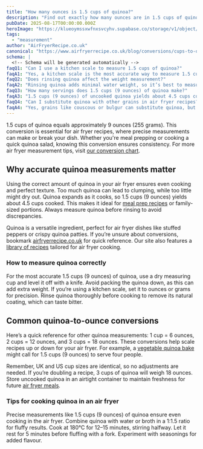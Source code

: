 ```yaml
---
title: "How many ounces is 1.5 cups of quinoa?"
description: "Find out exactly how many ounces are in 1.5 cups of quinoa for perfect air fryer meals every time. Easy conversion guide inside!"
pubDate: 2025-08-17T00:00:00.000Z
heroImage: "https://klueoymssxwfnxsvcyhv.supabase.co/storage/v1/object/public/Shmucket/how-many-ounces-is-1-5-cups-of-quinoa.webp"
tags:
  - "measurement"
author: "AirFryerRecipe.co.uk"
canonical: "https://www.airfryerrecipe.co.uk/blog/conversions/cups-to-ounces/how-many-ounces-is-1-5-cups-of-quinoa"
schema: |
  <!-- Schema will be generated automatically -->
faqQ1: "Can I use a kitchen scale to measure 1.5 cups of quinoa?"
faqA1: "Yes, a kitchen scale is the most accurate way to measure 1.5 cups of quinoa, which equals 9 ounces (255 grams). Simply place your bowl on the scale, tare it to zero, and add quinoa until you reach the desired weight. This method eliminates guesswork and ensures perfect results every time."
faqQ2: "Does rinsing quinoa affect the weight measurement?"
faqA2: "Rinsing quinoa adds minimal water weight, so it’s best to measure 1.5 cups (9 ounces) before rinsing. The rinsing process removes saponins, which can cause bitterness, but won’t significantly alter the dry weight. After rinsing, drain thoroughly to avoid excess moisture in your air fryer recipes."
faqQ3: "How many servings does 1.5 cups (9 ounces) of quinoa make?"
faqA3: "1.5 cups (9 ounces) of uncooked quinoa yields about 4.5 cups cooked, serving 4–6 people depending on the recipe. It’s ideal for meal prep or family dinners. For smaller portions, halve the measurement to 0.75 cups (4.5 ounces)."
faqQ4: "Can I substitute quinoa with other grains in air fryer recipes?"
faqA4: "Yes, grains like couscous or bulgur can substitute quinoa, but adjust measurements as their weights vary. For example, 1.5 cups of couscous weighs about 7.5 ounces. Always check cooking times, as different grains may require adjustments in the air fryer."
---
```

<p>1.5 cups of quinoa equals approximately 9 ounces (255 grams). This conversion is essential for air fryer recipes, where precise measurements can make or break your dish. Whether you're meal prepping or cooking a quick quinoa salad, knowing this conversion ensures consistency. For more air fryer measurement tips, visit <a href=https://www.airfryerrecipe.co.uk/air-fryer-conversion-chart>our conversion chart</a>.</p>

<h2>Why accurate quinoa measurements matter</h2>  
<p>Using the correct amount of quinoa in your air fryer ensures even cooking and perfect texture. Too much quinoa can lead to clumping, while too little might dry out. Quinoa expands as it cooks, so 1.5 cups (9 ounces) yields about 4.5 cups cooked. This makes it ideal for <a href=https://www.airfryerrecipe.co.uk/recipe-category/meal-prep>meal prep recipes</a> or family-sized portions. Always measure quinoa before rinsing to avoid discrepancies.</p>  

<p>Quinoa is a versatile ingredient, perfect for air fryer dishes like stuffed peppers or crispy quinoa patties. If you’re unsure about conversions, bookmark <a href=https://www.airfryerrecipe.co.uk>airfryerrecipe.co.uk</a> for quick reference. Our site also features a <a href=https://www.airfryerrecipe.co.uk/recipes>library of recipes</a> tailored for air fryer cooking.</p>  

<h3>How to measure quinoa correctly</h3>  
<p>For the most accurate 1.5 cups (9 ounces) of quinoa, use a dry measuring cup and level it off with a knife. Avoid packing the quinoa down, as this can add extra weight. If you’re using a kitchen scale, set it to ounces or grams for precision. Rinse quinoa thoroughly before cooking to remove its natural coating, which can taste bitter.</p>  

<h2>Common quinoa-to-ounce conversions</h2>  
<p>Here’s a quick reference for other quinoa measurements: 1 cup = 6 ounces, 2 cups = 12 ounces, and 3 cups = 18 ounces. These conversions help scale recipes up or down for your air fryer. For example, a <a href=https://www.airfryerrecipe.co.uk/recipe-category/vegetables>vegetable quinoa bake</a> might call for 1.5 cups (9 ounces) to serve four people.</p>  

<p>Remember, UK and US cup sizes are identical, so no adjustments are needed. If you’re doubling a recipe, 3 cups of quinoa will weigh 18 ounces. Store uncooked quinoa in an airtight container to maintain freshness for future <a href=https://www.airfryerrecipe.co.uk/air-fryer-cleaner>air fryer meals</a>.</p>  

<h3>Tips for cooking quinoa in an air fryer</h3>  
<p>Precise measurements like 1.5 cups (9 ounces) of quinoa ensure even cooking in the air fryer. Combine quinoa with water or broth in a 1:1.5 ratio for fluffy results. Cook at 180°C for 12–15 minutes, stirring halfway. Let it rest for 5 minutes before fluffing with a fork. Experiment with seasonings for added flavour.</p>
